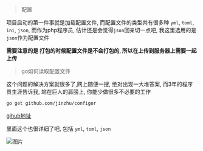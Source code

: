 > 配置

项目启动的第一件事就是加载配置文件, 而配置文件的类型共有很多种 `yml`, `toml`, `ini`, `json`, 而作为php程序员, 估计还是会觉得`json`回亲切一点吧, 我这里选用的是`json`作为配置文件

**需要注意的是 打包的时候配置文件是不会打包的, 所以在上传到服务器上需要一起上传**

> go如何读取配置文件

这个问题的解决方案就很多了,网上随便一搜, 绝对出现一大堆答案, 而3年的程序员生涯告诉我, 站在巨人的肩膀上, 你能少做很多不必要的工作

```bash
go get github.com/jinzhu/configor
```

[gihub地址](https://github.com/jinzhu/configor)

里面这个也很详细了吧, 包括 `yml`, `toml`, `json`

![图片](http://app.itruke.com/static/8cdf2910f0e5c6f1bd4647568aca87f6)